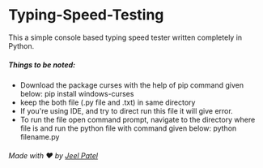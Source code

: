 # Typing-Speed-Testing
This a simple console based typing speed tester written completely in Python.

##### Things to be noted:
- Download the package curses with the help of pip command given below:
    pip install windows-curses
- keep the both file (.py file and .txt) in same directory
- If you're using IDE, and try to direct run this file it will give error.
- To run the file open command prompt, navigate to the directory where file is and run the python file with command given below:
    python filename.py 

###### Made with ❤️ by [Jeel Patel](https://github.com/iamj33l)
